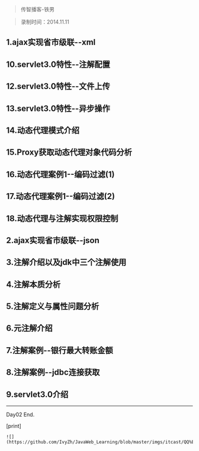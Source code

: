 > 传智播客-铁男

> 录制时间：2014.11.11


## 1.ajax实现省市级联--xml
## 10.servlet3.0特性--注解配置
## 12.servlet3.0特性--文件上传
## 13.servlet3.0特性--异步操作
## 14.动态代理模式介绍
## 15.Proxy获取动态代理对象代码分析
## 16.动态代理案例1--编码过滤(1)
## 17.动态代理案例1--编码过滤(2)
## 18.动态代理与注解实现权限控制
## 2.ajax实现省市级联--json
## 3.注解介绍以及jdk中三个注解使用
## 4.注解本质分析
## 5.注解定义与属性问题分析
## 6.元注解介绍
## 7.注解案例--银行最大转账金额
## 8.注解案例--jdbc连接获取
## 9.servlet3.0介绍

--------------

Day02 End.

[print]


	![](https://github.com/IvyZh/JavaWeb_Learning/blob/master/imgs/itcast/QQ%E6%88%AA%E5%9B%BE.png)